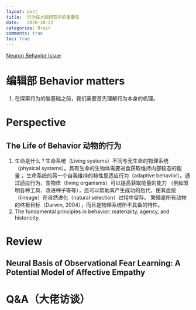 ```yaml
---
layout: post
title:  行为在大脑研究中的重要性
date:   2020-10-23
categories: Brain
comments: true
toc: true
---
```





[Neuron Behavior Issue](https://www.cell.com/neuron/issue?pii=S0896-6273(18)X0020-8)

# 编辑部 Behavior matters

1. 在探索行为的脑基础之前，我们需要首先理解行为本身的机理。

# Perspective

## The Life of Behavior 动物的行为

1. 生命是什么？生命系统（Living systems）不同与无生命的物理系统（physical systems）。具有生命的生物体需要进食获取维持内部稳态的能量；
生命系统的另一个自我维持的特性是适应行为（adaptive behavior）。通过适应行为，生物体（living organisms）可以提高获取能量的能力
（例如发明各种工具，改进种子等等），还可以帮助其产生成功的后代，使其血统（lineage）在自然进化（natural selection）过程中留存。
繁殖是所有动物的终极目标（Darwin, 2004），而且是物理系统所不具备的特性。
2. The fundamental principles in behavior: materiality, agency, and historicity.


# Review

## Neural Basis of Observational Fear Learning: A Potential Model of Affective Empathy

# Q&A（大佬访谈）
